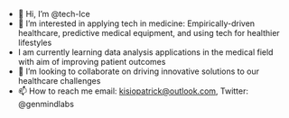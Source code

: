 - 👋 Hi, I’m @tech-Ice
- 👀 I’m interested in applying tech in medicine: Empirically-driven healthcare, predictive medical equipment, and using tech for healthier lifestyles
- I am currently learning data analysis applications in the medical field with aim of improving patient outcomes
- 💞️ I’m looking to collaborate on driving innovative solutions to our healthcare challenges
- 📫 How to reach me email: kisiopatrick@outlook.com, Twitter: @genmindlabs

<!---
tech-Ice/tech-Ice is a ✨ special ✨ repository because its `README.md` (this file) appears on your GitHub profile.
You can click the Preview link to take a look at your changes.
--->
